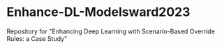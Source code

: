 # Enhance-DL-Modelsward2023
Repository for "Enhancing Deep Learning with Scenario-Based Override Rules: a Case Study"
